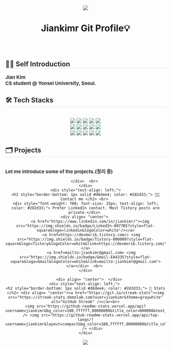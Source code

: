 <div align= "center">
    <img src="https://capsule-render.vercel.app/api?type=waving&color=BDBDC8&height=150&section=header" />
    <h1>Jiankimr Git Profile💡</h1><br>
</div>
<br>
    <div style="text-align: left;"> 
    <h2 style="border-bottom: 1px solid #d8dee4; color: #282d33;"> 🧑‍💻 Self Introduction </h2>  
    <div style="font-weight: 700; font-size: 15px; text-align: left; color: #282d33;"> Jian Kim <br> CS student @ Yonsei University, Seoul. </div> 
    </div>
    <div style="text-align: left;">
    <h2 style="border-bottom: 1px solid #d8dee4; color: #282d33;"> 🛠️ Tech Stacks </h2> <br> 
    <div  align= "center"> <img src="https://img.shields.io/badge/Discord-5865F2?style=flat-square&logo=Discord&logoColor=white">
          <img src="https://img.shields.io/badge/Docker-2496ED?style=flat-square&logo=Docker&logoColor=white">
          <img src="https://img.shields.io/badge/Elasticsearch-005571?style=flat-square&logo=Elasticsearch&logoColor=white">
          <img src="https://img.shields.io/badge/Git-F05032?style=flat-square&logo=Git&logoColor=white">
          <img src="https://img.shields.io/badge/Github-181717?style=flat-square&logo=Github&logoColor=white">
          <br/><img src="https://img.shields.io/badge/Django-092E20?style=flat-square&logo=Django&logoColor=white">
          <img src="https://img.shields.io/badge/Next.js-000000?style=flat-square&logo=Next.js&logoColor=white">
          <img src="https://img.shields.io/badge/Python-3776AB?style=flat-square&logo=Python&logoColor=white">
          <img src="https://img.shields.io/badge/PyTorch-EE4C2C?style=flat-square&logo=PyTorch&logoColor=white">
          <img src="https://img.shields.io/badge/Slack-4A154B?style=flat-square&logo=Slack&logoColor=white">
          <br/><img src="https://img.shields.io/badge/Spring Boot-6DB33F?style=flat-square&logo=Spring Boot&logoColor=white">
          <img src="https://img.shields.io/badge/Figma-F24E1E?style=flat-square&logo=Figma&logoColor=white">
          <img src="https://img.shields.io/badge/Amazon AWS-232F3E?style=flat-square&logo=Amazon AWS&logoColor=white">
          <img src="https://img.shields.io/badge/Java-007396?style=flat-square&logo=Java&logoColor=white">
          <img src="https://img.shields.io/badge/Notion-000000?style=flat-square&logo=Notion&logoColor=white">
          <br/></div>
    </div>
    <h2 style="border-bottom: 1px solid #d8dee4; color: #282d33;"> 🗂️ Projects </h2> <br> 
    <div style="font-weight: 700; font-size: 15px; text-align: left; color: #282d33;">Let me introduce some of the projects.(정리 중)</div> 
    <div align= "center"> 
    <a href></a>
        
    </div>  <br> 
    </div>
    <div style="text-align: left;">
    <h2 style="border-bottom: 1px solid #d8dee4; color: #282d33;"> 🧑‍💻 Contact me </h2> <br> 
    <div style="font-weight: 700; font-size: 15px; text-align: left; color: #282d33;"> Prefer LinkedIn contact. Most Tistory posts are private.</div> 
    <div align= "center"> 
        <a href="https://www.linkedin.com/in/jiankimr/"><img src="https://img.shields.io/badge/LinkedIn-0077B5?style=flat-square&logo=linkedin&logoColor=white"/></a>
         <a href=https://devmorib.tistory.com/> <img src="https://img.shields.io/badge/Tistory-000000?style=flat-square&logo=Tistory&logoColor=white&link=https://devmorib.tistory.com/"> </a>
         <a href=mailto:jiankimr@gmail.com> <img src="https://img.shields.io/badge/Gmail-EA4335?style=flat-square&logo=Gmail&logoColor=white&link=mailto:jiankimr@gmail.com"> </a></div>  <br> 
    </div>
    
        <div align= "center">  </div> 
    <div style="text-align: left;"> 
    <h2 style="border-bottom: 1px solid #d8dee4; color: #282d33;"> 🏅 Stats </h2> <div align= "center"><a href="https://git.io/streak-stats"><img src="https://streak-stats.demolab.com?user=jiankimr&theme=graywhite" alt="GitHub Streak" /></a><br>
    <img src="https://github-readme-stats.vercel.app/api?username=jiankimr&bg_color=180,ffffff,00000000&title_color=000000&text_color=000000"
         /> <img src="https://github-readme-stats.vercel.app/api/top-langs/?username=jiankimr&layout=compact&bg_color=180,ffffff,00000000&title_color=000000&text_color=000000"
           /> </div> 
    </div>

<div align= "center">
    <img src="https://capsule-render.vercel.app/api?type=waving&color=BDBDC8&height=150&section=footer" />
</div>
   


<!--header
<img src="https://capsule-render.vercel.app/api?type=waving&color=BDBDC8&height=150&section=header" />
<img src="https://capsule-render.vercel.app/api?type=wave&color=cfcfcf&height=180&text=Hello%20world,%20I'm%20Jian💡&animation=&fontColor=000000&fontSize=40" /></div>
-->

<!--reference
https://hulrud.tistory.com/3
https://streak-stats.demolab.com/demo/?user=jiankimr&theme=default&hide_border=false&border_radius=4.5&locale=en&short_numbers=false&date_format=&mode=daily&exclude_days=&sections=total%2Ccurrent%2Clongest&card_width=495&card_height=195&type=svg&background-type=solid&properties=background
-->
